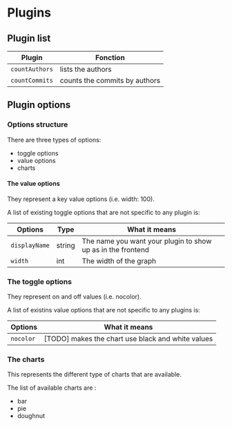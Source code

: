 # Plugins

## Plugin list

Plugin | Fonction
-- | --
`countAuthors` | lists the authors
`countCommits` | counts the commits by authors

## Plugin options

### Options structure

There are three types of options:

- toggle options
- value options
- charts

#### The value options

They represent a key value options (i.e. width: 100).

A list of existing toggle options that are not specific to any plugin is:

Options | Type | What it means
--- | --- | ---
`displayName` | string | The name you want your plugin to show up as in the frontend
`width` | int | The width of the graph

### The toggle options

They represent on and off values (i.e. nocolor).

A list of existins value options that are not specific to any plugins is:

Options | What it means
--- | ---
`nocolor` | [TODO] makes the chart use black and white values

### The charts

This represents the different type of charts that are available.

The list of available charts are :

- bar
- pie
- doughnut
